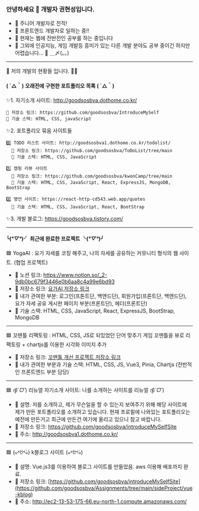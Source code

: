 ### 안녕하세요 👋 개발자 권현성입니다.

<!--
**goodsosbva/goodsosbva** is a ✨ _special_ ✨ repository because its `README.md` (this file) appears on your GitHub profile.

Here are some ideas to get you started:
-->

- 🔭 주니어 개발자로 전직!
- 📘 프론트엔드 개발자로 일하는 중!!
- 🌱 현재는 웹에 전반전인 공부를 하는 중입니다
- 👯 그외에 인공지능, 게임 개발등 흥미가 있는 다른 개발 분야도 공부 중이긴 하지만 어렵습니다... 🤔 ＿〆(。。)

<hr/>

💬 저의 개발의 현황들 입니다. 🌙🌱

#### ( ´△｀) 오래전에 구현한 포트폴리오 목록 ( ´△｀)

✨1. 자기소개 사이트: http://goodsosbva.dothome.co.kr/ </br>
    
    🔷 저장소 링크: https://github.com/goodsosbva/IntroduceMySelf
    📘 기술 스택: HTML, CSS, javaScript
    
 
✨2. 포트폴리오 묶음 사이트들 </br>

    0️⃣ TODO 리스트 사이트: http://goodsosbva1.dothome.co.kr/todolist/
      🔷 저장소 링크: https://github.com/goodsosbva/ToDoList/tree/main
      📘 기술 스택: HTML, CSS, JavaScript

    1️⃣ 캠핑 리뷰 사이트
      🔷 저장소 링크: https://github.com/goodsosbva/kwonCamp/tree/main
      📘 기술 스택: HTML, CSS, JavaScript, React, ExpressJS, MongoDB, BootStrap 

    2️⃣ 명언 사이트: https://react-http-cd543.web.app/quotes
      📘 기술 스택: HTML, CSS, JavaScript, React, BootStrap
      
  
✨3. 개발 블로그: https://goodsosbva.tistory.com/ </br>

<hr/>

#### ╰(*°▽°*)╯ 최근에 완료한 프로젝트 ╰(*°▽°*)╯


🟦 YogaAI : 요가 자세를 코칭 해주고, 나의 자세를 공유하는 커뮤니티 형식의 웹 사이트. (협업 프로젝트)

* 📗 노션 링크: https://www.notion.so/_2-9db0bc679f3446e0b6aa8c4a99e6bd93
* 📕 저장소 링크: [요가AI 저장소 링크](https://github.com/goodsosbva/YogAI)
* 📙 내가 관여한 부분: 로그인(프톤트단, 백앤드단), 회원가입(프론트단, 백앤드단), 요가 자세 공유 게시판 페이지 부분(프론트단), 헤더(프론트단)
* 📘 기술 스택: HTML, CSS, JavaScript, React, ExpressJS, BootStrap, MongoDB
     
<hr/>

🟦 꼬맨틀 리팩토링 : HTML, CSS, JS로 되있었던 단어 맞추기 게임 꼬맨틀을 뷰로 리팩토링 + chartjs를 이용한 시각화 이미지 추가

* 📕 저장소 링크: [꼬맨틀 개선 프로젝트 저장소 링크](https://github.com/goodsosbva/semantle_refactoring_project)
* 📘 내가 관여한 부분과 기술 스택: HTML, CSS, JS, Vue3, Pinia, Chartjs (전반적인 프론트엔드 부분 담당)

<hr/>

🟦 ദ്ദി*ˊᗜˋ*) 리뉴얼 자기소개 사이트: 나를 소개하는 사이트를 리뉴얼 ദ്ദി*ˊᗜˋ*)
* 📗 설명: 저를 소개하고, 제가 무슨일을 할 수 있는지 보여주기 위해 해당 사이트에 제가 만든 포트폴리오를 소개하고 있습니다.
            현재 프로필에 나와있는 포트폴리오는 예전에 만든거고 최근에 만든건 여기에 올리고 있으니 참고 바랍니다.
* 📕 저장소 링크: https://github.com/goodsosbva/introduceMySelfSite
* 📘 주소: http://goodsosbva1.dothome.co.kr/

<hr /> 

🟦 (๑˃́ꇴ˂̀๑) k블로그 사이트 (๑˃́ꇴ˂̀๑)
* 📗 설명: Vue.js3를 이용하여 블로그 사이트를 만들었음. aws 이용해 배포까지 완료.
* 📕 저장소 링크: [https://github.com/goodsosbva/introduceMySelfSite](https://github.com/goodsosbva/Assignments/tree/main/sideProject/vue-kblog)
* 📘 주소: http://ec2-13-53-175-66.eu-north-1.compute.amazonaws.com/

